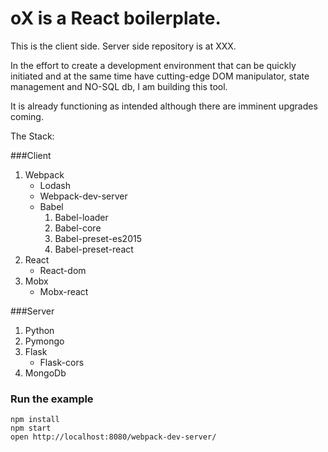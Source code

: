oX is a React boilerplate.
=====================

This is the client side. Server side repository is at XXX.

In the effort to create a development environment that can be quickly initiated and at the same time have cutting-edge DOM manipulator, state management and NO-SQL db, I am building this tool.

It is already functioning as intended although there are imminent upgrades coming.

The Stack:

###Client
1. Webpack
	- Lodash
	- Webpack-dev-server 
	- Babel
		1. Babel-loader
		2. Babel-core
		3. Babel-preset-es2015
		4. Babel-preset-react
2. React
	- React-dom
3. Mobx
	- Mobx-react

###Server
1. Python
2. Pymongo
3. Flask
	- Flask-cors
4. MongoDb


### Run the example

```
npm install
npm start
open http://localhost:8080/webpack-dev-server/
```